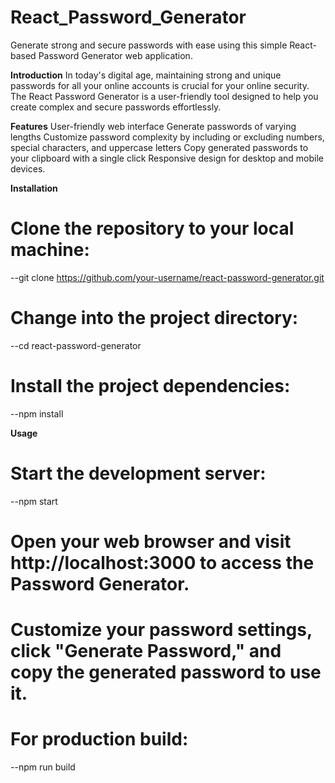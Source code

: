 # React_Password_Generator

Generate strong and secure passwords with ease using this simple React-based Password Generator web application.

**Introduction**
In today's digital age, maintaining strong and unique passwords for all your online accounts is crucial for your online security.
The React Password Generator is a user-friendly tool designed to help you create complex and secure passwords effortlessly.

**Features**
User-friendly web interface
Generate passwords of varying lengths
Customize password complexity by including or excluding numbers, special characters, and uppercase letters
Copy generated passwords to your clipboard with a single click
Responsive design for desktop and mobile devices.

**Installation**
# Clone the repository to your local machine:
--git clone https://github.com/your-username/react-password-generator.git

# Change into the project directory:
--cd react-password-generator

# Install the project dependencies:
--npm install

**Usage**
# Start the development server:
--npm start
# Open your web browser and visit http://localhost:3000 to access the Password Generator.
# Customize your password settings, click "Generate Password," and copy the generated password to use it.
# For production build:
--npm run build
